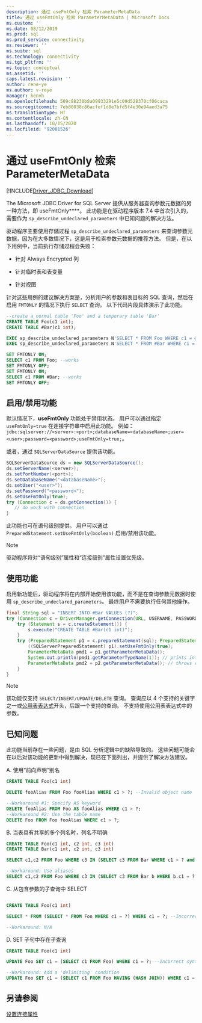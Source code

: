 ```yaml
---
description: 通过 useFmtOnly 检索 ParameterMetaData
title: 通过 useFmtOnly 检索 ParameterMetaData | Microsoft Docs
ms.custom: ''
ms.date: 08/12/2019
ms.prod: sql
ms.prod_service: connectivity
ms.reviewer: ''
ms.suite: sql
ms.technology: connectivity
ms.tgt_pltfrm: ''
ms.topic: conceptual
ms.assetid: ''
caps.latest.revision: ''
author: rene-ye
ms.author: v-reye
manager: kenvh
ms.openlocfilehash: 509c88230b8a09933291e5c09d528370cf06caca
ms.sourcegitcommit: 7eb80038c86acfef1d8e7bfd5f4e30e94aed3a75
ms.translationtype: HT
ms.contentlocale: zh-CN
ms.lasthandoff: 10/15/2020
ms.locfileid: "92081526"
---
```

# <a name="retrieving-parametermetadata-via-usefmtonly"></a>通过 useFmtOnly 检索 ParameterMetaData
[!INCLUDE[Driver_JDBC_Download](../../includes/driver_jdbc_download.md)]

  The Microsoft JDBC Driver for SQL Server 提供从服务器查询参数元数据的另一种方法，即 useFmtOnly****。 此功能是在驱动程序版本 7.4 中首次引入的，需要作为 `sp_describe_undeclared_parameters` 中已知问题的解决方法。
  
  驱动程序主要使用存储过程 `sp_describe_undeclared_parameters` 来查询参数元数据，因为在大多数情况下，这是用于检索参数元数据的推荐方法。 但是，在以下用例中，当前执行存储过程会失败：
  
-   针对 Always Encrypted 列
  
-   针对临时表和表变量
  
-   针对视图 
  
  针对这些用例的建议解决方案是，分析用户的参数和表目标的 SQL 查询，然后在启用 `FMTONLY` 的情况下执行 `SELECT` 查询。 以下代码片段具体演示了此功能。
  
```sql
--create a normal table 'Foo' and a temporary table 'Bar'
CREATE TABLE Foo(c1 int);
CREATE TABLE #Bar(c1 int);

EXEC sp_describe_undeclared_parameters N'SELECT * FROM Foo WHERE c1 = @p0' --works fine
EXEC sp_describe_undeclared_parameters N'SELECT * FROM #Bar WHERE c1 = @p0' --fails with "Invalid object name '#Bar'"

SET FMTONLY ON;
SELECT c1 FROM Foo; --works
SET FMTONLY OFF;
SET FMTONLY ON;
SELECT c1 FROM #Bar; --works
SET FMTONLY OFF;
```
 
## <a name="turning-the-feature-onoff"></a>启用/禁用功能 
 默认情况下，**useFmtOnly** 功能处于禁用状态。 用户可以通过指定 `useFmtOnly=true` 在连接字符串中启用此功能。 例如：`jdbc:sqlserver://<server>:<port>;databaseName=<databaseName>;user=<user>;password=<password>;useFmtOnly=true;`。
 
 或者，通过 `SQLServerDataSource` 提供该功能。
 ```java
SQLServerDataSource ds = new SQLServerDataSource();
ds.setServerName(<server>);
ds.setPortNumber(<port>);
ds.setDatabaseName("<databaseName>");
ds.setUser("<user>");
ds.setPassword("<password>");
ds.setUseFmtOnly(true);
try (Connection c = ds.getConnection()) {
    // do work with connection
}
 ```
 
 此功能也可在语句级别提供。 用户可以通过 `PreparedStatement.setUseFmtOnly(boolean)` 启用/禁用该功能。
> [!NOTE]  
>  驱动程序将对“语句级别”属性和“连接级别”属性设置优先级。

## <a name="using-the-feature"></a>使用功能
  启用新功能后，驱动程序将在内部开始使用该功能，而不是在查询参数元数据时使用 `sp_describe_undeclared_parameters`。 最终用户不需要执行任何其他操作。
```java
final String sql = "INSERT INTO #Bar VALUES (?)";
try (Connection c = DriverManager.getConnection(URL, USERNAME, PASSWORD)) {
    try (Statement s = c.createStatement()) {
        s.execute("CREATE TABLE #Bar(c1 int)");
    }
    try (PreparedStatement p1 = c.prepareStatement(sql); PreparedStatement p2 = c.prepareStatement(sql)) {
        ((SQLServerPreparedStatement) p1).setUseFmtOnly(true);
        ParameterMetaData pmd1 = p1.getParameterMetaData();
        System.out.println(pmd1.getParameterTypeName(1)); // prints int
        ParameterMetaData pmd2 = p2.getParameterMetaData(); // throws exception, Invalid object name '#Bar'
    }
}
```
> [!NOTE]  
>  该功能仅支持 `SELECT/INSERT/UPDATE/DELETE` 查询。 查询应以 4 个支持的关键字之一或[公用表表达式](../../t-sql/queries/with-common-table-expression-transact-sql.md)开头，后跟一个支持的查询。 不支持使用公用表表达式中的参数。

## <a name="known-issues"></a>已知问题
  此功能当前存在一些问题，是由 SQL 分析逻辑中的缺陷导致的。 这些问题可能会在以后对该功能的更新中得到解决，现已在下面列出，并提供了解决方法建议。
  
A. 使用“前向声明”别名
```sql
CREATE TABLE Foo(c1 int)

DELETE fooAlias FROM Foo fooAlias WHERE c1 > ?; --Invalid object name 'fooAlias'

--Workaround #1: Specify AS keyword
DELETE fooAlias FROM Foo AS fooAlias WHERE c1 > ?;
--Workaround #2: Use the table name
DELETE Foo FROM Foo fooAlias WHERE c1 > ?;
```

B. 当表具有共享的多个列名时，列名不明确
```sql
CREATE TABLE Foo(c1 int, c2 int, c3 int)
CREATE TABLE Bar(c1 int, c2 int, c3 int)

SELECT c1,c2 FROM Foo WHERE c3 IN (SELECT c3 FROM Bar WHERE c1 > ? and c2 < ? and c3 = ?); --Ambiguous Column Name

--Workaround: Use aliases
SELECT c1,c2 FROM Foo WHERE c3 IN (SELECT c3 FROM Bar b WHERE b.c1 = ? and b.c2 = ? and b.c3 = ?);
```

C. 从包含参数的子查询中 SELECT
```sql

CREATE TABLE Foo(c1 int)

SELECT * FROM (SELECT * FROM Foo WHERE c1 = ?) WHERE c1 = ?; --Incorrect syntax near '?'

--Workaround: N/A
```

D. SET 子句中存在子查询
```sql
CREATE TABLE Foo(c1 int)

UPDATE Foo SET c1 = (SELECT c1 FROM Foo) WHERE c1 = ?; --Incorrect syntax near ')'

--Workaround: Add a 'delimiting' condition
UPDATE Foo SET c1 = (SELECT c1 FROM Foo HAVING (HASH JOIN)) WHERE c1 = ?;
```

## <a name="see-also"></a>另请参阅  
 [设置连接属性](../../connect/jdbc/setting-the-connection-properties.md)  
  

